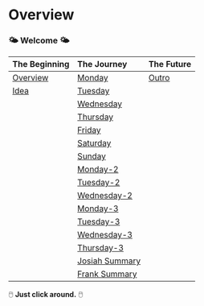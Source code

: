 # Overview

### 🌤️ Welcome 🌤️

| The Beginning                  | The Journey                                  | The Future                 |
| :----------------------------- | :------------------------------------------- | :------------------------- |
| [Overview](/Intro/Overview.md) | [Monday](/Journey/Monday.md)                 | [Outro](/Outro/Outlook.md) |
| [Idea](/Intro/Idea.md)         | [Tuesday](/Journey/Tuesday.md)               |                            |
|                                | [Wednesday](/Journey/Wednesday.md)           |                            |
|                                | [Thursday](/Journey/Thursday.md)             |                            |
|                                | [Friday](/Journey/Friday.md)                 |                            |
|                                | [Saturday](/Journey/Saturday.md)             |                            |
|                                | [Sunday](/Journey/Sunday.md)                 |                            |
|                                | [Monday-2](/Journey/Monday-2.md)             |                            |
|                                | [Tuesday-2](/Journey/Tuesday-2.md)           |                            |
|                                | [Wednesday-2](/Journey/Wednesday-2.md)       |                            |
|                                | [Monday-3](/Journey/Monday-3.md)             |                            |
|                                | [Tuesday-3](/Journey/Tuesday-3.md)           |                            |
|                                | [Wednesday-3](/Journey/Wednesday-3.md)       |                            |
|                                | [Thursday-3](/Journey/Thursday-3.md)         |                            |
|                                | [Josiah Summary](/Journey/Josiah-Summary.md) |                            |
|                                | [Frank Summary](/Journey/Frank-Summary.md)   |                            |

🖱️ **Just click around.** 🖱️
